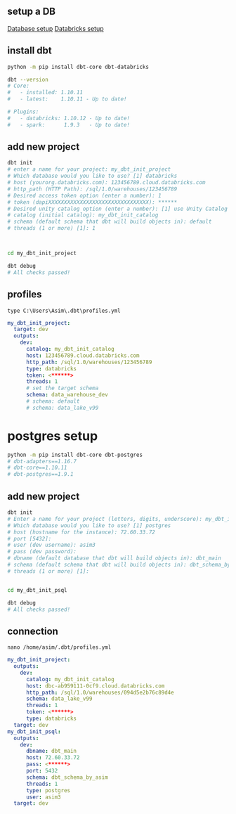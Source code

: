 ## setup a DB
[Database setup](https://www.databricks.com/learn/free-edition)
[Databricks setup](https://docs.getdbt.com/docs/core/connect-data-platform/databricks-setup)


## install dbt
```bash
python -m pip install dbt-core dbt-databricks

dbt --version
# Core:
#   - installed: 1.10.11
#   - latest:    1.10.11 - Up to date!

# Plugins:
#   - databricks: 1.10.12 - Up to date!
#   - spark:      1.9.3   - Up to date!
```


## add new project
```bash
dbt init
# enter a name for your project: my_dbt_init_project
# Which database would you like to use? [1] databricks
# host (yourorg.databricks.com): 123456789.cloud.databricks.com
# http_path (HTTP Path): /sql/1.0/warehouses/123456789
# Desired access token option (enter a number): 1
# token (dapiXXXXXXXXXXXXXXXXXXXXXXXXXXXXXXXX): ******
# Desired unity catalog option (enter a number): [1] use Unity Catalog
# catalog (initial catalog): my_dbt_init_catalog
# schema (default schema that dbt will build objects in): default
# threads (1 or more) [1]: 1



cd my_dbt_init_project

dbt debug
# All checks passed!
```


## profiles
`type C:\Users\Asim\.dbt\profiles.yml`
```yml
my_dbt_init_project:
  target: dev
  outputs:
    dev:
      catalog: my_dbt_init_catalog
      host: 123456789.cloud.databricks.com
      http_path: /sql/1.0/warehouses/123456789
      type: databricks
      token: <******>
      threads: 1
      # set the target schema
      schema: data_warehouse_dev
      # schema: default
      # schema: data_lake_v99
```




# postgres setup
```bash
python -m pip install dbt-core dbt-postgres
# dbt-adapters==1.16.7
# dbt-core==1.10.11
# dbt-postgres==1.9.1
```


## add new project
```bash
dbt init
# Enter a name for your project (letters, digits, underscore): my_dbt_init_psql
# Which database would you like to use? [1] postgres
# host (hostname for the instance): 72.60.33.72
# port [5432]:
# user (dev username): asim3
# pass (dev password):
# dbname (default database that dbt will build objects in): dbt_main
# schema (default schema that dbt will build objects in): dbt_schema_by_asim
# threads (1 or more) [1]:


cd my_dbt_init_psql

dbt debug
# All checks passed!
```


## connection
`nano /home/asim/.dbt/profiles.yml`
```yml
my_dbt_init_project:
  outputs:
    dev:
      catalog: my_dbt_init_catalog
      host: dbc-ab959111-0cf9.cloud.databricks.com
      http_path: /sql/1.0/warehouses/094d5e2b76c89d4e
      schema: data_lake_v99
      threads: 1
      token: <******>
      type: databricks
  target: dev
my_dbt_init_psql:
  outputs:
    dev:
      dbname: dbt_main
      host: 72.60.33.72
      pass: <******>
      port: 5432
      schema: dbt_schema_by_asim
      threads: 1
      type: postgres
      user: asim3
  target: dev
```
